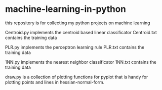 # machine-learning-in-python
this repository is for collecting my python projects on machine learning


Centroid.py implements the centroid based linear classificator
Centroid.txt contains the training data

PLR.py implements the perceptron learning rule
PLR.txt contains the training data

1NN.py implements the nearest neighbor classificator
1NN.txt contains the training data

draw.py is a collection of plotting functions for pyplot that is handy for plotting points and lines in hessian-normal-form.
